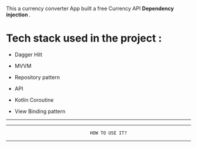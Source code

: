 This a currency converter App built a free Currency API <b> Dependency injection </b>.

# Tech stack used in the project :

* Dagger Hilt
  
* MVVM

* Repository pattern

* API

* Kotlin Coroutine

* View Binding pattern

---
---
                                    HOW TO USE IT?
---


